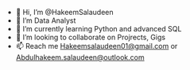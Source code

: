 - 👋 Hi, I’m @HakeemSalaudeen
- 👀 I’m Data Analyst
- 🌱 I’m currently learning Python and advanced SQL
- 💞️ I’m looking to collaborate on Projrects, Gigs
- 📫 Reach me Hakeemsalaudeen01@gmail.com or Abdulhakeem.salaudeen@outlook.com

<!---
HakeemSalaudeen/HakeemSalaudeen is a ✨ special ✨ repository because its `README.md` (this file) appears on your GitHub profile.
You can click the Preview link to take a look at your changes.
--->
